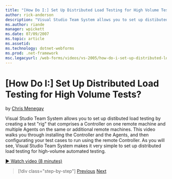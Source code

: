 ```yaml
---
title: "[How Do I:] Set Up Distributed Load Testing for High Volume Tests? | Microsoft Docs"
author: rick-anderson
description: "Visual Studio Team System allows you to set up distibuted load testing by creating a test "rig" that comprises a Controller on one remote machine and multipl..."
ms.author: riande
manager: wpickett
ms.date: 07/09/2007
ms.topic: article
ms.assetid: 
ms.technology: dotnet-webforms
ms.prod: .net-framework
msc.legacyurl: /web-forms/videos/vs-2005/how-do-i-set-up-distributed-load-testing-for-high-volume-tests
---
```

[How Do I:] Set Up Distributed Load Testing for High Volume Tests?
====================
by [Chris Menegay](https://twitter.com/CMenegay)

Visual Studio Team System allows you to set up distibuted load testing by creating a test "rig" that comprises a Controller on one remote machine and multiple Agents on the same or additional remote machines. This video walks you through installing the Controller and the Agents, and then configurating your test cases to run using the remote Controller. As you will see, Visual Studio Team System makes it very simple to set up distributed load testing for high-volume automated testing.

[&#9654; Watch video (8 minutes)](https://channel9.msdn.com/Blogs/ASP-NET-Site-Videos/how-do-i-set-up-distributed-load-testing-for-high-volume-tests)

>[!div class="step-by-step"] [Previous](how-do-i-tune-web-application-performance-with-profiling.md) [Next](how-do-i-enforce-coding-standards-with-code-analysis.md)
